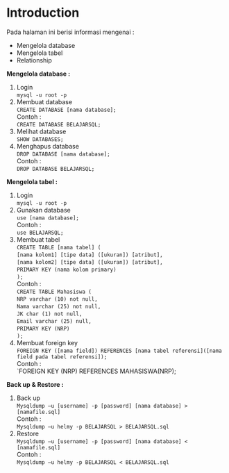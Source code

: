 # Introduction
Pada halaman ini berisi informasi mengenai :
- Mengelola database
- Mengelola tabel
- Relationship


**Mengelola database :**
1. Login\
`mysql -u root -p`
2. Membuat database\
`CREATE DATABASE [nama database];`\
Contoh :\
`CREATE DATABASE BELAJARSQL;`
3. Melihat database\
`SHOW DATABASES;`
4. Menghapus database\
`DROP DATABASE [nama database];`\
Contoh :\
`DROP DATABASE BELAJARSQL;`

**Mengelola tabel :**
1. Login\
`mysql -u root -p`
2. Gunakan database\
`use [nama database];`\
Contoh :\
`use BELAJARSQL;`
3. Membuat tabel\
`CREATE TABLE [nama tabel] (`\
`[nama kolom1] [tipe data] ([ukuran]) [atribut],`\
`[nama kolom2] [tipe data] ([ukuran]) [atribut],`\
`PRIMARY KEY (nama kolom primary)`\
`);`\
Contoh :\
`CREATE TABLE Mahasiswa (`\
`NRP varchar (10) not null,`\
`Nama varchar (25) not null,`\
`JK char (1) not null,`\
`Email varchar (25) null,`\
`PRIMARY KEY (NRP)`\
`);`
4. Membuat foreign key \
`FOREIGN KEY ([nama field]) REFERENCES [nama tabel referensi]([nama field pada tabel referensi]);`\
Contoh :\
`FOREIGN KEY (NRP) REFERENCES MAHASISWA(NRP);

**Back up & Restore :**
1. Back up \
`Mysqldump –u [username] -p [password] [nama database] > [namafile.sql]`\
Contoh :\
`Mysqldump –u helmy -p BELAJARSQL > BELAJARSQL.sql`
2. Restore \
`Mysqldump –u [username] -p [password] [nama database] < [namafile.sql]`\
Contoh :\
`Mysqldump –u helmy -p BELAJARSQL < BELAJARSQL.sql`
